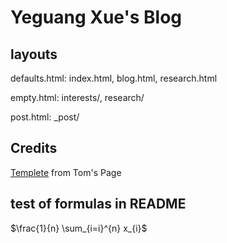 # Yeguang Xue's Blog 

## 

## layouts

defaults.html: index.html, blog.html, research.html

empty.html: interests/, research/

post.html: \_post/


## Credits
[Templete](http://github.com/mojombo/jekyll) from Tom's Page

## test of formulas in README

$\frac{1}{n} \sum_{i=i}^{n} x_{i}$



